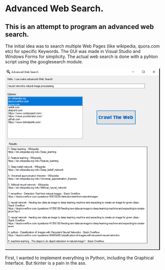 # Advanced Web Search.  
## This is an attempt to program an advanced web search.  

The initial idea was to search multiple Web Pages (like wikipedia, quora.com etc) for specific Keywords. 
The GUI was made in Visual Studio and Windows Forms for simplicity. The actual web search is done with a pyhton script using the googlesearch module. 

![Alt text](screenshot.png?raw=true "Title")

First, I wanted to implement everything in Python, including the Graphical Interface. But tkinter is a pain in the ass. 
